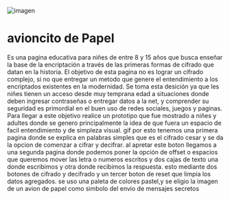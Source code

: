 
![imagen](LOGO.png)
# avioncito de Papel
Es una pagina educativa para niñes de entre 8 y 15 años que busca enseñar la base de la encriptación a través de las primeras formas de cifrado que datan en la historia. 
El objetivo de esta pagina no es lograr un cifrado complejo, si no que entregar un metodo que genere el entendimiento a los encriptados existentes en la modernidad. 
Se toma esta desición ya que les niñes tienen un acceso desde muy temprana edad a situaciones donde deben ingresar contraseñas o entregar datos a la net, y comprender su seguridad es primordial en el buen uso de redes sociales, juegos y paginas.
Para llegar a este objetivo realice un prototipo que fue mostrado a niñes y adultes donde se genero principalmente la idea de que fuera un espacio de facil entendimiento y de simpleza visual.
gif
por esto tenemos una primera pagina donde se explica en palabras simples que es el cifrado cesar y se da la opcion de comenzar  a cifrar y decifrar. al apretar este boton llegamos a una segunda pagina donde podemos poner la opción de offset o espacios que queremos mover las letra o numeros escritos y dos cajas de texto una donde escribimos y otra donde recibimos la respuesta. esto mediante dos botones de cifrado y decifrado y un tercer boton de reset que limpia los datos agregados.
se uso una paleta de colores pastel,y se eligio la imagen de un avion de papel como simbolo del envio de mensajes secretos

